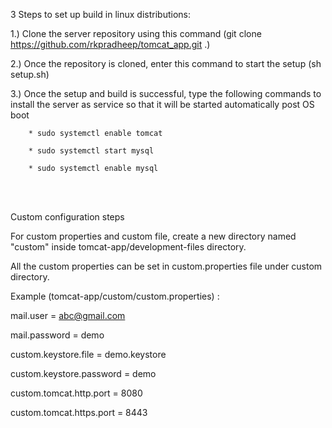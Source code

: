 3 Steps to set up build in linux distributions:

1.) Clone the server repository using this command (git clone https://github.com/rkpradheep/tomcat_app.git .)

2.) Once the repository is cloned, enter this command to start the setup (sh setup.sh)

3.) Once the setup and build is successful, type the following commands to install the server as service so that it will be started automatically post OS boot

        * sudo systemctl enable tomcat

        * sudo systemctl start mysql

        * sudo systemctl enable mysql

<br /><br />

Custom configuration steps

For custom properties and custom file, create a new directory named "custom" inside tomcat-app/development-files directory.

All the custom properties can be set in custom.properties file under custom directory.

Example (tomcat-app/custom/custom.properties) : 

mail.user = abc@gmail.com

mail.password = demo

custom.keystore.file = demo.keystore

custom.keystore.password = demo

custom.tomcat.http.port = 8080

custom.tomcat.https.port = 8443